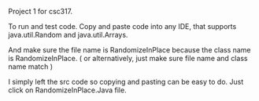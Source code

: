 Project 1 for csc317.

To run and test code. Copy and paste code into any IDE, that supports java.util.Random and java.util.Arrays.

And make sure the file name is RandomizeInPlace because the class name is RandomizeInPlace.
( or alternatively, just make sure file name and class name match )

I simply left the src code so copying and pasting can be easy to do. Just click on RandomizeInPlace.Java file.

